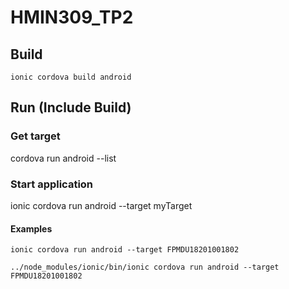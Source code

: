 # HMIN309_TP2

## Build

``` shell
ionic cordova build android
```

## Run (Include Build)

### Get target
<ionic> cordova run android --list

### Start application
ionic cordova run android --target myTarget

#### Examples
``` shell
ionic cordova run android --target FPMDU18201001802  
```
``` shell
../node_modules/ionic/bin/ionic cordova run android --target FPMDU18201001802 
```
